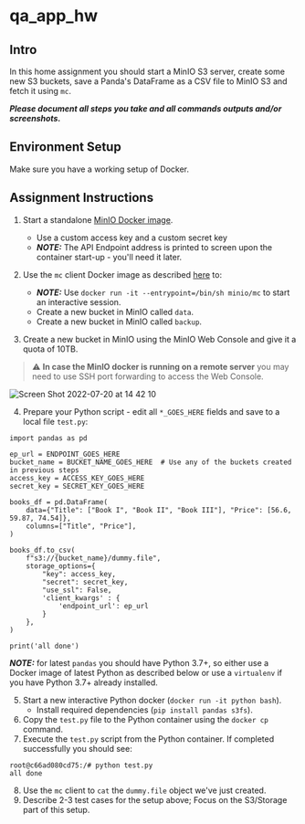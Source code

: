# qa_app_hw

## Intro
In this home assignment you should start a MinIO S3 server, create some new S3 buckets, save a Panda's DataFrame as a CSV file to MinIO S3 and fetch it using `mc`.

**_Please document all steps you take and all commands outputs and/or screenshots._**

## Environment Setup
Make sure you have a working setup of Docker.

## Assignment Instructions

1. Start a standalone [MinIO Docker image](https://nm-muzi.com/docs/minio-docker-quickstart-guide.html).
   - Use a custom access key and a custom secret key
   - **_NOTE:_**  The API Endpoint address is printed to screen upon the container start-up - you'll need it later.
2. Use the `mc` client Docker image as described [here](https://nm-muzi.com/docs/minio-client-complete-guide.html) to:

   - **_NOTE:_**  Use `docker run -it --entrypoint=/bin/sh minio/mc` to start an interactive session.
   - Create a new bucket in MinIO called `data`.
   - Create a new bucket in MinIO called `backup`.

3. Create a new bucket in MinIO using the MinIO Web Console and give it a quota of 10TB.
> :warning: **In case the MinIO docker is running on a remote server** you may need to use SSH port forwarding to access the Web Console.

![Screen Shot 2022-07-20 at 14 42 10](https://user-images.githubusercontent.com/1936099/179973565-da30786c-e267-47a5-911d-9184ad905ab8.png)

4. Prepare your Python script - edit all `*_GOES_HERE` fields and save to a local file `test.py`:
```
import pandas as pd

ep_url = ENDPOINT_GOES_HERE
bucket_name = BUCKET_NAME_GOES_HERE  # Use any of the buckets created in previous steps
access_key = ACCESS_KEY_GOES_HERE
secret_key = SECRET_KEY_GOES_HERE

books_df = pd.DataFrame(
    data={"Title": ["Book I", "Book II", "Book III"], "Price": [56.6, 59.87, 74.54]},
    columns=["Title", "Price"],
)

books_df.to_csv(
    f"s3://{bucket_name}/dummy.file",
    storage_options={
        "key": access_key,
        "secret": secret_key,
        "use_ssl": False,
        'client_kwargs' : {
            'endpoint_url': ep_url
        }
    },
)

print('all done')
```
**_NOTE:_**  for latest `pandas` you should have Python 3.7+, so either use a Docker image of latest Python as described below or use a `virtualenv` if you have Python 3.7+ already installed.

5. Start a new interactive Python docker (`docker run -it python bash`).
   - Install required dependencies (`pip install pandas s3fs`).
6. Copy the `test.py` file to the Python container using the `docker cp` command.
7. Execute the `test.py` script from the Python container. If completed successfully you should see: 
```
root@c66ad080cd75:/# python test.py
all done
```
8. Use the `mc` client to `cat` the `dummy.file` object we've just created.
9. Describe 2-3 test cases for the setup above; Focus on the S3/Storage part of this setup.
